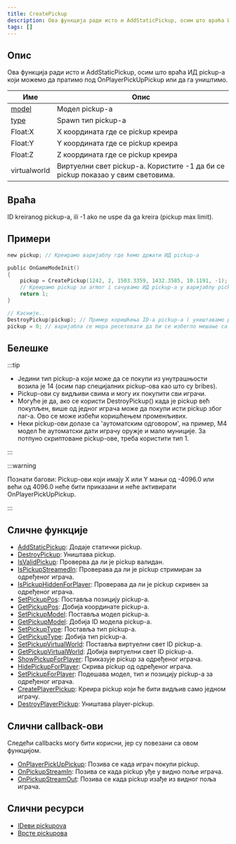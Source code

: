 ```yaml
---
title: CreatePickup
description: Ова функција ради исто и AddStaticPickup, осим што враћа ИД pickup-a који можемо да пратимо под OnPlayerPickUpPickup или да га уништимо.
tags: []
---
```


## Опис

Ова функција ради исто и AddStaticPickup, осим што враћа ИД pickup-a који можемо да пратимо под OnPlayerPickUpPickup или да га уништимо.

| Име                              | Опис                                                                            |
| -------------------------------- | ------------------------------------------------------------------------------- |
| [model](../resources/pickupids)  | Модел pickup-a                                                                  |
| [type](../resources/pickuptypes) | Spawn тип pickup-a                                                              |
| Float:X                          | X координата где се pickup креира                                               |
| Float:Y                          | Y координата где се pickup креира                                               |
| Float:Z                          | Z координата где се pickup креира                                               |
| virtualworld                     | Виртуелни свет pickup-a. Користите -1 да би се pickup показао у свим световима. |

## Враћа

ID kreiranog pickup-a, ili -1 ako ne uspe da ga kreira (pickup max limit).

## Примери

```c
new pickup; // Креирамо варијаблу где ћемо држати ИД pickup-a

public OnGameModeInit()
{
    pickup = CreatePickup(1242, 2, 1503.3359, 1432.3585, 10.1191, -1);
    // Креирамо pickup за armor i сачувамо ИД pickup-a у варијаблу pickup
    return 1;
}

// Касније..
DestroyPickup(pickup); // Пример коришћења ID-a pickup-a ( уништавамо pickup )
pickup = 0; // варијабла се мора ресетовати да би се избегло мешање са осталим
```

## Белешке

:::tip

- Једини тип pickup-а који може да се покупи из унутрашњости возила је 14 (осим пар специјалних pickup-ова као што су bribes). 
- Pickup-ови су видљиви свима и могу их покупити сви играчи. 
- Могуће је да, ако се користи DestroyPickup() када је pickup већ покупљен, више од једног играча може да покупи исти pickup због лаг-а. Ово се може избећи коришћењем променљивих. 
- Неки pickup-ови долазе са 'аутоматским одговором', на пример, M4 модел ће аутоматски дати играчу оружје и мало муниције. За потпуно скриптоване pickup-ове, треба користити тип 1.

:::

:::warning

Познати багови: Pickup-ови који имају X или Y мањи од -4096.0 или већи од 4096.0 неће бити приказани и неће активирати OnPlayerPickUpPickup.

:::

## Сличне функције

- [AddStaticPickup](AddStaticPickup): Додаје статички pickup.
- [DestroyPickup](DestroyPickup): Уништава pickup.
- [IsValidPickup](IsValidPickup): Проверва да ли је pickup валидан.
- [IsPickupStreamedIn](IsPickupStreamedIn): Проверава да ли је pickup стримиран за одређеног играча.
- [IsPickupHiddenForPlayer](IsPickupHiddenForPlayer): Проверава да ли је pickup скривен за одређеног играча.
- [SetPickupPos](SetPickupPos): Поставља позицију pickup-а.
- [GetPickupPos](GetPickupPos): Добија координате pickup-а.
- [SetPickupModel](SetPickupModel): Поставља модел pickup-а.
- [GetPickupModel](GetPickupModel): Добија ID модела pickup-а.
- [SetPickupType](SetPickupType): Поставља тип pickup-а.
- [GetPickupType](GetPickupType): Добија тип pickup-а.
- [SetPickupVirtualWorld](SetPickupVirtualWorld): Поставља виртуелни свет ID pickup-а.
- [GetPickupVirtualWorld](GetPickupVirtualWorld): Добија виртуелни свет ID pickup-а.
- [ShowPickupForPlayer](ShowPickupForPlayer): Приказује pickup за одређеног играча.
- [HidePickupForPlayer](HidePickupForPlayer): Скрива pickup од одређеног играча.
- [SetPickupForPlayer](SetPickupForPlayer): Подешава модел, тип и позицију pickup-а за одређеног играча.
- [CreatePlayerPickup](CreatePlayerPickup): Креира pickup који ће бити видљив само једном играчу.
- [DestroyPlayerPickup](DestroyPlayerPickup): Уништава player-pickup.

## Слични callback-ови

Следећи callbacks могу бити корисни, јер су повезани са овом функцијом.

- [OnPlayerPickUpPickup](../callbacks/OnPlayerPickUpPickup): Позива се када играч покупи pickup.
- [OnPickupStreamIn](../callbacks/OnPickupStreamIn): Позива се када pickup уђе у видно поље играча.
- [OnPickupStreamOut](../callbacks/OnPickupStreamOut): Позива се када pickup изађе из видног поља играча.

## Слични ресурси

- [IDеви pickupova](../resources/pickupids)
- [Врсте pickupова](../resources/pickuptypes)
